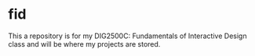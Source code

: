 # fid

This a repository is for my DIG2500C: Fundamentals of Interactive Design class and will be where my projects are stored.
